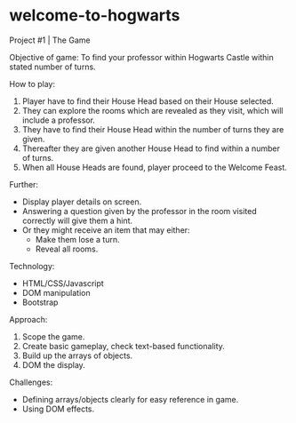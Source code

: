 # welcome-to-hogwarts
Project #1 | The Game

Objective of game:
 To find your professor within Hogwarts Castle within stated number of turns.

How to play:
1. Player have to find their House Head based on their House selected.
2. They can explore the rooms which are revealed as they visit, which will include a professor.
3. They have to find their House Head within the number of turns they are given.
4. Thereafter they are given another House Head to find within a number of turns.
5. When all House Heads are found, player proceed to the Welcome Feast.

Further:
- Display player details on screen.
- Answering a question given by the professor in the room visited correctly will give them a hint.
- Or they might receive an item that may either:
  * Make them lose a turn.
  * Reveal all rooms.

Technology:
- HTML/CSS/Javascript
- DOM manipulation
- Bootstrap

Approach:
1. Scope the game.
2. Create basic gameplay, check text-based functionality.
3. Build up the arrays of objects.
4. DOM the display.

Challenges:
- Defining arrays/objects clearly for easy reference in game.
- Using DOM effects.